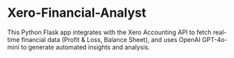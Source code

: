 # Xero-Financial-Analyst
This Python Flask app integrates with the Xero Accounting API to fetch real-time financial data (Profit &amp; Loss, Balance Sheet), and uses OpenAI GPT-4o-mini to generate automated insights and analysis.
